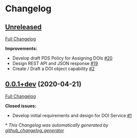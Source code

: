 # Changelog

## [Unreleased](https://github.com/NASA-PDS-Incubator/pds-doi-service/tree/HEAD)

[Full Changelog](https://github.com/NASA-PDS-Incubator/pds-doi-service/compare/0.0.1+dev...HEAD)

**Improvements:**

- Develop draft PDS Policy for Assigning DOIs [\#20](https://github.com/NASA-PDS-Incubator/pds-doi-service/issues/20)
- Design REST API and JSON response [\#19](https://github.com/NASA-PDS-Incubator/pds-doi-service/issues/19)
- Create / Draft a DOI object capability [\#2](https://github.com/NASA-PDS-Incubator/pds-doi-service/issues/2)

## [0.0.1+dev](https://github.com/NASA-PDS-Incubator/pds-doi-service/tree/0.0.1+dev) (2020-04-21)

[Full Changelog](https://github.com/NASA-PDS-Incubator/pds-doi-service/compare/cc08fcdce4414bec5d83e1187998538152391642...0.0.1+dev)

**Closed issues:**

- Develop initial requirements and design for DOI Service [\#1](https://github.com/NASA-PDS-Incubator/pds-doi-service/issues/1)



\* *This Changelog was automatically generated by [github_changelog_generator](https://github.com/github-changelog-generator/github-changelog-generator)*
